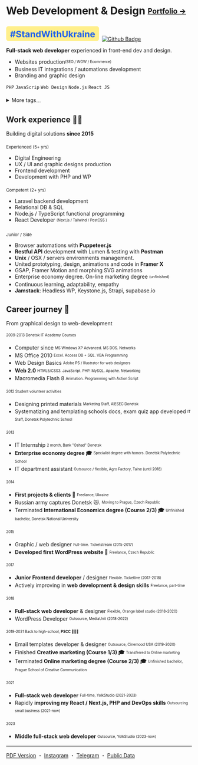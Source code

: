 # Web Development & Design <sub><sup>[Portfolio →](http://andriilive.github.io)</sub></sup>

[![StandWithUkraine](https://raw.githubusercontent.com/vshymanskyy/StandWithUkraine/main/badges/StandWithUkraine.svg)](https://github.com/vshymanskyy/StandWithUkraine)&nbsp;
[![Github Badge](https://img.shields.io/github/followers/digitalandyeu?label=@digitalandyeu&style=social)](https://www.github.com/digitalandyeu)

**Full-stack web developer** experienced in front-end dev and design.

- Websites production<sub><sup>(SEO / WOW / Ecommerce)</sup></sub>
- Business IT integrations / automations development
- Branding and graphic design

`PHP` `JavaScrip` `Web Design` `Node.js` `React JS`

<!-- TODO: Secnod row !-->

<details>
<summary>More tags𓈓</summary>

`HTML` `SASS` `CSS` `Responsive design` `SEO` `Web 2.0` `restful API`

`Relational Databases` `SQL`

`Browser automation` `CI/CD` `Puppeteer` `Bash` `Zsh` `Shell Scripting`

`Laravel` `WooCommerce` `Wordpress` `Headless CMS`

`Functional Programming` `PostCSS` `WebPack` `ES6` `TypeScript`

`Next.js` `GatsbyJS` `Astro` `Tailwind CSS` `Jamstack`

---

`Online Marketing` `Prototyping`  `Email Marketing` `Finance`

`Remote development` `Framer Motion` `Gsap`

---

`Docker` `Git` `Unix administration` `MacOS` `jq`

`GitPod` `apache` `nginx` `digitalocean` `Vercel` `Netlify`

`Postman` `JetBrains` `GitHub` `linters` `formatters`

---

`Figma` `Framer` `Adobe PS` `Adobe AI` `Sketch App`

</details>

## Work experience 👷🏼

Building digital solutions **since 2015**

<sub>Experienced (5+ yrs)</sub>

- Digital Engineering
- UX / UI and graphic designs production
- Frontend development
- Development with PHP and WP

<sub>Competent (2+ yrs)</sub>

- Laravel backend development
- Relational DB & SQL
- Node.js / TypeScript functional programming
- React Developer <sub><sup>(Next.js / Tailwind / PostCSS )</sup></sub>

<sub>Junior / Side</sub>

- Browser automations with **Puppeteer.js**
- **Restful API** development with Lumen & testing with **Postman**
- **Unix** / OSX / servers environments management.
- United prototyping, design, animations and code in **Framer X**
- GSAP, Framer Motion and morphing SVG animations
- Enterprise economy degree. On-line marketing degree <sub><sup>(unfinished)</sup></sub>
- Continuous learning, adaptability, empathy
- **Jamstack**: Headless WP, Keystone.js, Strapi, supabase.io

## Career journey 💼

From graphical design to web-development

<sub><sup>2009-2013 Donetsk IT Academy Courses</sup></sub>

- Computer since <sub><sup> MS Windows XP Advanced. MS DOS. Networks</sub></sup>
- MS Office 2010 <sub><sup>Excel. Access DB + SQL. VBA Programming</sub></sup>
- Web Design Basics <sub><sup>Adobe PS / Illustrator for web designers</sub></sup>
- **Web 2.0** <sub><sup>HTML5/CSS3. JavaScript. PHP. MySQL. Apache. Networking</sub></sup>
- Macromedia Flash 8 <sub><sup>Animation. Programming with Action Script</sub></sup>

<sub><sup>2012 Student volunteer activities</sup></sub>

- Designing printed materials <sub><sup>Marketing Staff, AIESEC Donetsk</sub></sup>
- Systematizing and templating schools docs, exam quiz app developed  <sub><sup>IT Staff, Donetsk Polytechnic School</sub></sup>

<sub><sup>2013</sup></sub>

- IT Internship <sub><sup>2 month, Bank "Oshad" Donetsk</sub></sup>
- **Enterprise economy degree 🎓** <sub><sup>Specialist degree with honors. Donetsk Polytechnic School</sub></sup>
- IT department assistant  <sub><sup>Outsource / flexible, Agro Factory, Talne (until 2018)</sub></sup>

<sub><sup>2014</sup></sub>

-  **First projects & clients 🎂** <sub><sup>Freelance, Ukraine</sub></sup>
- Russian army captures Donetsk 😿. <sub><sup>Moving to Prague, Czech Republic</sup></sub>
-  Terminated **International Economics degree (Course 2/3)  🎓** <sub><sup>Unfinished bachelor, Donetsk National University</sup></sub>

<sub><sup>2015</sup></sub>

- Graphic / web designer <sub><sup>Full-time. Ticketstream (2015-2017)</sub></sup>
- **Developed first WordPress website 🥳** <sub><sup>Freelance, Czech Republic</sup></sub>

<sub><sup>2017</sup></sub>

- **Junior Frontend developer** / designer <sub><sup>Flexible. Ticketlive (2017-2018)</sub></sup>
- Actively  improving in **web development & design skills** <sub><sup>Freelance, part-time</sub></sup>

<sub><sup>2018</sup></sub>

- **Full-stack web developer** & designer <sub><sup>Flexible, Orange label studio (2018-2020)</sub></sup>
- WordPress Developer <sub><sup>Outsource, MediaUnit (2018-2022)</sub></sup>

<sub><sup>2019-2021 Back to high-school, **PSCC 🧑🏻‍🏫**</sup></sub>

- Email templates developer & designer  <sub><sup>Outsource, Cinemood USA (2019-2020)</sub></sup>
- Finished **Creative marketing (Course 1/3) 🎓** <sub><sup>Transferred to Online marketing</sub></sup>
- Terminated **Online marketing degree (Course 2/3)  🎓** <sub><sup>Unfinished bachelor, Prague School of Creative Communication</sub></sup>


<sub><sup>2021</sup></sub>

- **Full-stack web developer** <sub><sup>Full-time, YolkStudio (2021-2023)</sub></sup>
- Rapidly **improving my React / Next.js, PHP and DevOps skills** <sub><sup> Outsourcing small business (2021-now)</sub></sup>


<sub><sup>2023</sup></sub>

- **Middle full-stack web developer** <sub><sup>Outsource, YolkStudio (2023-now)</sub></sup>

---

[PDF Version](https://api.digitalandy.eu/me/cv) ・
[Instagram](https://www.instagram.com/digitalandy.eu) ・
[Telegram](https://t.me/digitalandyeu) ・
[Public Data](public/)
